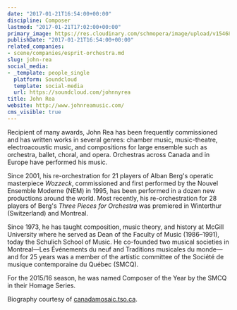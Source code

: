 ```yaml
---
date: "2017-01-21T16:54:00+00:00"
discipline: Composer
lastmod: "2017-01-21T17:02:00+00:00"
primary_image: https://res.cloudinary.com/schmopera/image/upload/v1546829974/media/2019/01/JohnRea.jpg
publishDate: "2017-01-21T16:54:00+00:00"
related_companies:
- scene/companies/esprit-orchestra.md
slug: john-rea
social_media:
- _template: people_single
  platform: Soundcloud
  template: social-media
  url: https://soundcloud.com/johnnyrea
title: John Rea
website: http://www.johnreamusic.com/
cms_visible: true
---
```

Recipient of many awards, John Rea has been frequently commissioned and has written works in several genres: chamber music, music-theatre, electroacoustic music, and compositions for large ensemble such as orchestra, ballet, choral, and opera. Orchestras across Canada and in Europe have performed his music.

Since 2001, his re-orchestration for 21 players of Alban Berg's operatic masterpiece *Wozzeck*, commissioned and first performed by the Nouvel Ensemble Moderne (NEM) in 1995, has been performed in a dozen new productions around the world. Most recently, his re-orchestration for 28 players of Berg's *Three Pieces for Orchestra* was premiered in Winterthur (Switzerland) and Montreal.

Since 1973, he has taught composition, music theory, and history at McGill University where he served as Dean of the Faculty of Music (1986–1991), today the Schulich School of Music. He co-founded two musical societies in Montreal—Les Événements du neuf and Traditions musicales du monde—and for 25 years was a member of the artistic committee of the Société de musique contemporaine du Québec (SMCQ).

For the 2015/16 season, he was named Composer of the Year by the SMCQ in their Homage Series.

Biography courtesy of [canadamosaic.tso.ca](http://canadamosaic.tso.ca/partner/esprit-orchestra/).